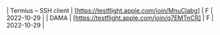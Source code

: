 | Termius – SSH client | [https://testflight.apple.com/join/MnuClabg] | F | 2022-10-29 |
| DAMA | [https://testflight.apple.com/join/q7EMTnCR] | F | 2022-10-29 |
